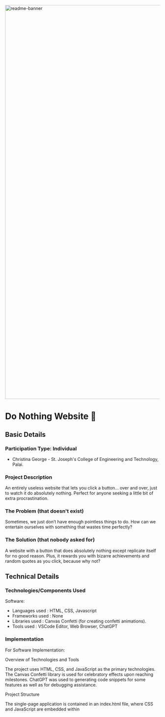 <img width="1280" alt="readme-banner" src="https://github.com/user-attachments/assets/35332e92-44cb-425b-9dff-27bcf1023c6c">

# Do Nothing Website 🎯


## Basic Details

### Participation Type: Individual
- Christina George - St. Joseph's College of Engineering and Technology, Palai.

### Project Description
An entirely useless website that lets you click a button… over and over, just to watch it do absolutely nothing. Perfect for anyone seeking a little bit of extra procrastination.

### The Problem (that doesn't exist)
Sometimes, we just don’t have enough pointless things to do. How can we entertain ourselves with something that wastes time perfectly?

### The Solution (that nobody asked for)
A website with a button that does absolutely nothing except replicate itself for no good reason. Plus, it rewards you with bizarre achievements and random quotes as you click, because why not?

## Technical Details
### Technologies/Components Used
Software:
- Languages used : HTML, CSS, Javascript
- Frameworks used : None
- Libraries used : Canvas Confetti (for creating confetti animations).
- Tools used : VSCode Editor, Web Browser, ChatGPT

### Implementation
For Software Implementation:

Overview of Technologies and Tools

The project uses HTML, CSS, and JavaScript as the primary technologies. The Canvas Confetti library is used for celebratory effects upon reaching milestones. ChatGPT was used to generating code snippets for some features as well as for debugging assistance.


Project Structure

The single-page application is contained in an index.html file, where CSS and JavaScript are embedded within <style> and <script> tags, respectively. This keeps everything in one file for simplicity.

Key Features and Functions

Button Click Handling: The doNothingButton button increments a click counter on each press. After each click, it displays a random message from a predefined list.

Progress Bar: The progress bar dynamically updates its width based on the click count. CSS transitions make the bar fill smoothly.

# Installation
To get started with the Do Nothing Website, follow these commands:
- Clone this repository
git clone https://github.com/christinawdc/Do-Nothing-Website.git

- Navigate into the project directory
cd Do-Nothing-Website



# Run
Run the website in a local server to begin your journey of doing absolutely nothing.
Start a local server (use live-server, http-server, or similar tools)
npx live-server
Or open index.html directly in your browser and prepare to achieve nothing.

Or just open this link in a new tab: 
https://do-nothing-website.glitch.me

### Project Documentation
For Software:
This Do Nothing Website doesn’t have any real functionality, but here’s a quick breakdown of how the project is structured:

HTML: Defines the layout of the single, unproductive button.
CSS: Adds a touch of color and style, making the button look just enticing enough to click.
JavaScript: Handles all interactive elements—the clicks, messages, animations, and duplicate button spawns.

# Screenshots 

*Landing State/Initial Load Page*

![image](https://github.com/user-attachments/assets/dd26d159-8f06-4e96-a98b-08e98610d12d)


*Achievements*

![Screenshot (27)](https://github.com/user-attachments/assets/6c2cb235-fc6d-40c0-a233-a320b86b4b26)


*Button Duplication*

![image](https://github.com/user-attachments/assets/2ca6b5e1-d6d2-49fc-a722-c0cc8a9b1ef6)


---
